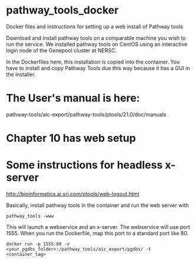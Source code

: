 # pathway_tools_docker
Docker files and instructions for setting up a web install of Pathway tools

Download and install pathway tools on a comparable machine you wish to run the service.  We installed pathway tools on CentOS using an interactive login node of the Genepool cluster at NERSC.

In the Dockerfiles here, this installation is copied into the container.  You have to install and copy Pathway Tools due this way because it has a GUI in the installer.

# The User's manual is  here:
pathway-tools/aic-export/pathway-tools/ptools/21.0/doc/manuals

# Chapter 10 has web setup

# Some instructions for headless x-server
http://bioinformatics.ai.sri.com/ptools/web-logout.html

Basically, install pathway tools in the container and run the web server with

```
pathway_tools -www
```

This will launch a webservice and an x-server.  The webservice will use port 1555.  When you run the Dockerfile, map this port to a standard port like 80.

```
docker run -p 1555:80 -v <your_pgdbs_folder>:/pathway_tools/aic_export/pgdbs/ -t <container_tag>
```

